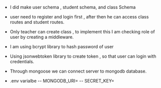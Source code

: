 - I did make user schema , student schema, and class Schema

- user need to register and  login first , after then he can access class routes and student routes. 

- Only teacher can create class , to implement this I am checking role of user by creating a middleware.

- I am using bcrypt library to hash password of user

- Using jsonwebtoken library to create token , so that user can login with credentials. 

- Through mongoose we can connect server to mongodb database. 


- .env varialbe
-- MONGODB_URI=
-- SECRET_KEY=


